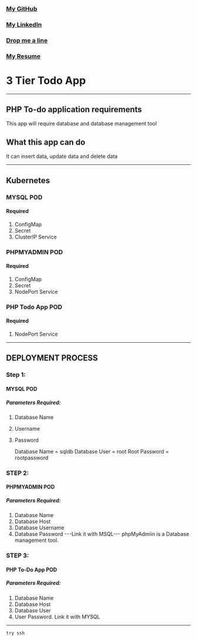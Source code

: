### [My GitHub](https://github.com/omarwarsame)
### [My LinkedIn](https://www.linkedin.com/in/owarsame/)
### [Drop me a line](mailto:jubawarsame@gmail.com)
### [My Resume](https://devsom.co.uk/)
# 3 Tier Todo App
***


## PHP To-do application requirements
This app will require database and database management tool

## What this app can do
It can insert data, update data and delete data
***
## Kubernetes

### MYSQL POD
#### Required
1. ConfigMap
2. Secret
3. ClusterIP Service

### PHPMYADMIN POD
#### Required
1. ConfigMap
2. Secret
3. NodePort Service

### PHP Todo App POD
#### Required
1. NodePort Service
***
## DEPLOYMENT PROCESS
### Step 1:
#### MYSQL POD
##### Parameters Required:
1. Database Name
2. Username
3. Password

   Database Name = sqldb
   Database User = root
   Root Password = rootpassword


### STEP 2:
#### PHPMYADMIN POD
##### Parameters Required:
1. Database Name
2. Database Host
3. Database Username
4. Database Password
---Link it with MSQL---
phpMyAdmiin is a Database management tool.


### STEP 3:
#### PHP To-Do App POD
##### Parameters Required:
1. Database Name
2. Database Host
3. Database User
4. User Password.
Link it with MYSQL

***
```
try ssh
```


